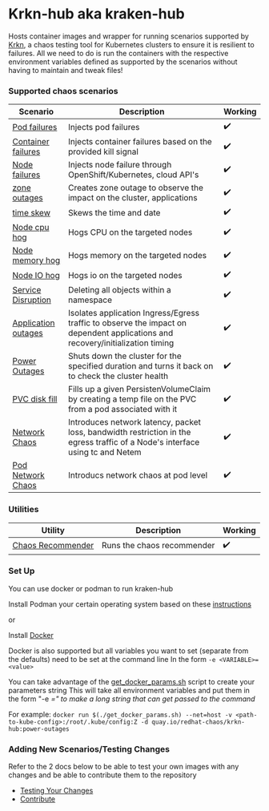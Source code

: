 # Krkn-hub aka kraken-hub

Hosts container images and wrapper for running scenarios supported by [Krkn](https://github.com/krkn-chaos/krkn), a chaos testing tool for Kubernetes clusters to ensure it is resilient to failures. All we need to do is run the containers with the respective environment variables defined as supported by the scenarios without having to maintain and tweak files!


### Supported chaos scenarios

Scenario   | Description | Working
------------------------------------------- | --------------------------------------------------------------------------------------------- | -------------------- |  
[Pod failures](docs/pod-scenarios.md) | Injects pod failures | :heavy_check_mark: |
[Container failures](docs/container-scenarios.md) | Injects container failures based on the provided kill signal | :heavy_check_mark: | 
[Node failures](docs/node-scenarios.md) | Injects node failure through OpenShift/Kubernetes, cloud API's | :heavy_check_mark: |
[zone outages](docs/zone-outages.md) | Creates zone outage to observe the impact on the cluster, applications | :heavy_check_mark: |
[time skew](docs/time-scenarios.md) | Skews the time and date | :heavy_check_mark: |
[Node cpu hog](docs/node-cpu-hog.md) | Hogs CPU on the targeted nodes | :heavy_check_mark: |
[Node memory hog](docs/node-memory-hog.md) | Hogs memory on the targeted nodes | :heavy_check_mark:  |
[Node IO hog](docs/node-io-hog.md) | Hogs io on the targeted nodes | :heavy_check_mark: |
[Service Disruption](docs/service-disruption-scenarios.md) | Deleting all objects within a namespace | :heavy_check_mark: | 
[Application outages](docs/application-outages.md) | Isolates application Ingress/Egress traffic to observe the impact on dependent applications and recovery/initialization timing | :heavy_check_mark: |
[Power Outages](docs/power-outages.md) | Shuts down the cluster for the specified duration and turns it back on to check the cluster health | :heavy_check_mark: |
[PVC disk fill](docs/pvc-scenarios.md) | Fills up a given PersistenVolumeClaim by creating a temp file on the PVC from a pod associated with it | :heavy_check_mark: |
[Network Chaos](docs/network-chaos.md) | Introduces network latency, packet loss, bandwidth restriction in the egress traffic of a Node's interface using tc and Netem | :heavy_check_mark: | 
[Pod Network Chaos](docs/pod-network-chaos.md) | Introducs network chaos at pod level | :heavy_check_mark: |

### Utilities

Utility | Description | Working|
--------|-------------|--------|
[Chaos Recommender](docs/chaos-recommender.md) | Runs the chaos recommender | :heavy_check_mark: |


### Set Up 
You can use docker or podman to run kraken-hub

Install Podman your certain operating system based on these [instructions](https://podman.io/getting-started/installation) 

or 

Install [Docker](https://docs.docker.com/engine/install/)

Docker is also supported but all variables you want to set (separate from the defaults) need to be set at the command line
In the form `-e <VARIABLE>=<value>`

You can take advantage of the [get_docker_params.sh](get_docker_params.sh) script to create your parameters string
This will take all environment variables and put them in the form "-e <var>=<value>" to make a long string that can get passed to the command

For example: 
`docker run $(./get_docker_params.sh) --net=host -v <path-to-kube-config>:/root/.kube/config:Z -d quay.io/redhat-chaos/krkn-hub:power-outages`

### Adding New Scenarios/Testing Changes

Refer to the 2 docs below to be able to test your own images with any changes and be able to contribute them to the repository

- [Testing Your Changes](docs/test_your_changes.md)
- [Contribute](docs/contribute.md)
